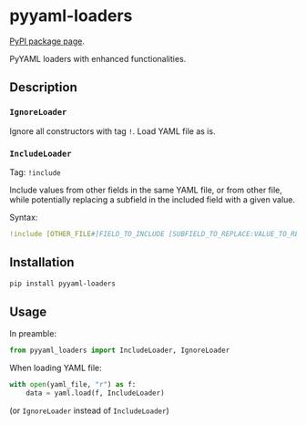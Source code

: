 # pyyaml-loaders

[PyPI package page](https://pypi.org/project/pyyaml-loaders/).

PyYAML loaders with enhanced functionalities.


## Description

### `IgnoreLoader`

Ignore all constructors with tag `!`. Load YAML file as is.


### `IncludeLoader`

Tag: `!include`

Include values from other fields in the same YAML file, or from other file, while potentially replacing a subfield in the included field with a given value.

Syntax:
```yaml
!include [OTHER_FILE#]FIELD_TO_INCLUDE [SUBFIELD_TO_REPLACE:VALUE_TO_REPLACE_WITH]
```


## Installation

```bash
pip install pyyaml-loaders
```


## Usage

In preamble:

```python
from pyyaml_loaders import IncludeLoader, IgnoreLoader
```

When loading YAML file:
```python
with open(yaml_file, "r") as f:
    data = yaml.load(f, IncludeLoader)
```
(or `IgnoreLoader` instead of `IncludeLoader`)

